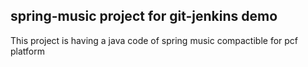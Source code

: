 ## spring-music project for git-jenkins demo
This project is having a java code of spring music compactible for pcf platform